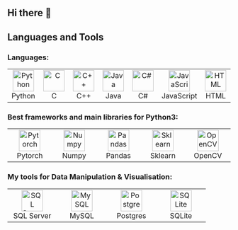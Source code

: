 ## Hi there 👋

<!--
**Razvanix445/Razvanix445** is a ✨ _special_ ✨ repository because its `README.md` (this file) appears on your GitHub profile.

Here are some ideas to get you started:

- 🔭 I’m currently working on ...
- 🌱 I’m currently learning ...
- 👯 I’m looking to collaborate on ...
- 🤔 I’m looking for help with ...
- 💬 Ask me about ...
- 📫 How to reach me: ...
- 😄 Pronouns: ...
- ⚡ Fun fact: ...
-->
## Languages and Tools

### Languages:
<table>
  <tr>
    <td align="center" width="96">
      <img src="https://cdn.jsdelivr.net/gh/devicons/devicon/icons/python/python-original.svg" width="48" height="48" alt="Python" />
      <br>Python
    </td>
    <td align="center" width="96">
      <img src="https://cdn.jsdelivr.net/gh/devicons/devicon/icons/c/c-original.svg" width="48" height="48" alt="C" />
      <br>C
    </td>
    <td align="center" width="96">
      <img src="" width="48" height="48" alt="C++" />
      <br>C++
    </td>
    <td align="center" width="96">
      <img src="https://cdn.jsdelivr.net/gh/devicons/devicon/icons/go/go-original.svg" width="48" height="48" alt="Java" />
      <br>Java
    </td>
    <td align="center" width="96">
      <img src="https://cdn.jsdelivr.net/gh/devicons/devicon/icons/go/go-original.svg" width="48" height="48" alt="C#" />
      <br>C#
    </td>
    <td align="center" width="96">
      <img src="https://cdn.jsdelivr.net/gh/devicons/devicon/icons/javascript/javascript-original.svg" width="48" height="48" alt="JavaScript" />
      <br>JavaScript
    </td>
    <td align="center" width="96">
      <img src="https://cdn.jsdelivr.net/gh/devicons/devicon/icons/solidity/solidity-original.svg" width="48" height="48" alt="HTML" />
      <br>HTML
    </td>
  </tr>
</table>

### Best frameworks and main libraries for Python3:
<table>
  <tr>
    <td align="center" width="96">
      <img src="https://www.vectorlogo.zone/logos/pytorch/pytorch-icon.svg" width="48" height="48" alt="Pytorch" />
      <br>Pytorch
    </td>
    <td align="center" width="96">
      <img src="https://numpy.org/images/logo.svg" width="48" height="48" alt="Numpy" />
      <br>Numpy
    </td>
    <td align="center" width="96">
      <img src="https://pandas.pydata.org/static/img/pandas_mark.svg" width="48" height="48" alt="Pandas" />
      <br>Pandas
    </td>
    <td align="center" width="96">
      <img src="https://scikit-learn.org/stable/_static/scikit-learn-logo-small.png" width="48" height="48" alt="Sklearn" />
      <br>Sklearn
    </td>
    <td align="center" width="96">
      <img src="https://opencv.org/wp-content/uploads/2020/07/cropped-OpenCV_logo_white_600x.png" width="48" height="48" alt="OpenCV" />
      <br>OpenCV
    </td>
  </tr>
</table>

### My tools for Data Manipulation & Visualisation:
<table>
  <tr>
    <td align="center" width="96">
      <img src="https://www.anaconda.com/imager/assetsdo/arce00001000984d/img/anaconda-symbol-bw.svg" width="48" height="48" alt="SQL Server" />
      <br>SQL Server
    </td>
    <td align="center" width="96">
      <img src="https://www.mysql.com/common/logos/logo-mysql-170x115.png" width="48" height="48" alt="MySQL" />
      <br>MySQL
    </td>
    <td align="center" width="96">
      <img src="https://www.postgresql.org/media/img/about/press/elephant.png" width="48" height="48" alt="Postgres" />
      <br>Postgres
    </td>
    <td align="center" width="96">
      <img src="https://www.sqlite.org/images/sqlite370_banner.gif" width="48" height="48" alt="SQLite" />
      <br>SQLite
  </tr>
</table>
